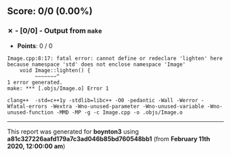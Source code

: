 


## Score: 0/0 (0.00%)


### ✗ - [0/0] - Output from `make`

- **Points**: 0 / 0

```
Image.cpp:8:17: fatal error: cannot define or redeclare 'lighten' here because namespace 'std' does not enclose namespace 'Image'
    void Image::lighten() {
         ~~~~~~~^
1 error generated.
make: *** [.objs/Image.o] Error 1

```
```
clang++  -std=c++1y -stdlib=libc++ -O0 -pedantic -Wall -Werror -Wfatal-errors -Wextra -Wno-unused-parameter -Wno-unused-variable -Wno-unused-function -MMD -MP -g -c Image.cpp -o .objs/Image.o

```


---

This report was generated for **boynton3** using **a81c327226aafd179a7c3ad046b85bd760548bb1** (from **February 11th 2020, 12:00:00 am**)

